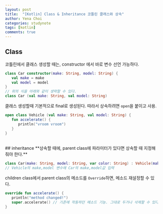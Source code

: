 ```yaml
---
layout: post
title:  "[Kotlin] Class & Inheritance 코틀린 클래스와 상속"
author: Yena Choi
categories: studynote
tags: [kotlin]
comments: true
---
```


## Class
코틀린에서 클래스 생성할 때는, constructor 에서 바로 변수 선언 가능하다.

```Kotlin
class Car constructor(make: String, model: String) {
   val make = make
   val model = model
}
// 위의 식을 아래와 같이 생략할 수 있다.
class Car (val make: String, val model: String)
```

클래스 생성할때 기본적으로 final로 생성된다. 따라서 상속하려면 `open`을 붙이고 사용.
```Kotlin
open class Vehicle (val make: String, val model: String) {
   fun accelerate() {
      println("vroom vroom")
   }
}
```
<br>
## inheritance
**상속할 때에, parent class에 파라미터가 있다면 상속할 때 지정해줘야 한다.**

```Kotlin
class Car(make: String, model: String, var color: String) : Vehicle(make, model)
// Vehicle의 make,model 변수에 Car의 make,model값 입력
```

children class에서 parent class의 메소드를 `Override`하면, 메소드 재설정할 수 있다.

```Kotlin
override fun accelerate() {
   println("method changed!")
   super.accelerate() // 기존에 작동하던 메소드 기능. 그대로 두거나 삭제할 수 있다.
}
```

